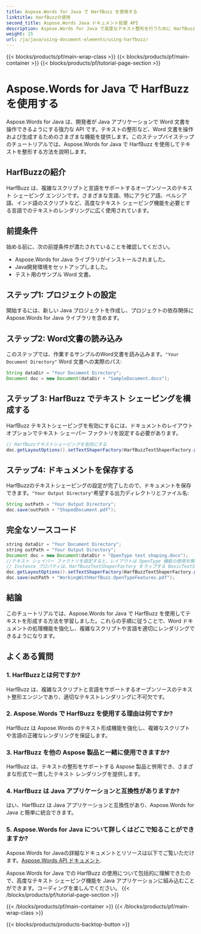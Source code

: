 ```yaml
---
title: Aspose.Words for Java で HarfBuzz を使用する
linktitle: HarfBuzzの使用
second_title: Aspose.Words Java ドキュメント処理 API
description: Aspose.Words for Java で高度なテキスト整形を行うために HarfBuzz を使用する方法を学びます。このステップバイステップ ガイドを使用して、複雑なスクリプトでのテキスト レンダリングを強化します。
weight: 15
url: /ja/java/using-document-elements/using-harfbuzz/
---
```


{{< blocks/products/pf/main-wrap-class >}}
{{< blocks/products/pf/main-container >}}
{{< blocks/products/pf/tutorial-page-section >}}

# Aspose.Words for Java で HarfBuzz を使用する


Aspose.Words for Java は、開発者が Java アプリケーションで Word 文書を操作できるようにする強力な API です。テキストの整形など、Word 文書を操作および生成するためのさまざまな機能を提供します。このステップバイステップのチュートリアルでは、Aspose.Words for Java で HarfBuzz を使用してテキストを整形する方法を説明します。

## HarfBuzzの紹介

HarfBuzz は、複雑なスクリプトと言語をサポートするオープンソースのテキスト シェーピング エンジンです。さまざまな言語、特にアラビア語、ペルシア語、インド語のスクリプトなど、高度なテキスト シェーピング機能を必要とする言語でのテキストのレンダリングに広く使用されています。

## 前提条件

始める前に、次の前提条件が満たされていることを確認してください。

- Aspose.Words for Java ライブラリがインストールされました。
- Java開発環境をセットアップしました。
- テスト用のサンプル Word 文書。

## ステップ1: プロジェクトの設定

開始するには、新しい Java プロジェクトを作成し、プロジェクトの依存関係に Aspose.Words for Java ライブラリを含めます。

## ステップ2: Word文書の読み込み

このステップでは、作業するサンプルのWord文書を読み込みます。`"Your Document Directory"` Word 文書への実際のパス:

```java
String dataDir = "Your Document Directory";
Document doc = new Document(dataDir + "SampleDocument.docx");
```

## ステップ 3: HarfBuzz でテキスト シェーピングを構成する

HarfBuzz テキストシェーピングを有効にするには、ドキュメントのレイアウト オプションでテキスト シェーパー ファクトリを設定する必要があります。

```java
// HarfBuzzテキストシェーピングを有効にする
doc.getLayoutOptions().setTextShaperFactory(HarfBuzzTextShaperFactory.getInstance());
```

## ステップ4: ドキュメントを保存する

HarfBuzzのテキストシェーピングの設定が完了したので、ドキュメントを保存できます。`"Your Output Directory"`希望する出力ディレクトリとファイル名:

```java
String outPath = "Your Output Directory";
doc.save(outPath + "ShapedDocument.pdf");
```

## 完全なソースコード
```java
string dataDir = "Your Document Directory";
string outPath = "Your Output Directory";
Document doc = new Document(dataDir + "OpenType text shaping.docx");
//テキスト シェイパー ファクトリを設定すると、レイアウトは OpenType 機能の使用を開始します。
// Instance プロパティは、HarfBuzzTextShaperFactory をラップする BasicTextShaperCache オブジェクトを返します。
doc.getLayoutOptions().setTextShaperFactory(HarfBuzzTextShaperFactory.getInstance());
doc.save(outPath + "WorkingWithHarfBuzz.OpenTypeFeatures.pdf");
```

## 結論

このチュートリアルでは、Aspose.Words for Java で HarfBuzz を使用してテキストを形成する方法を学習しました。これらの手順に従うことで、Word ドキュメントの処理機能を強化し、複雑なスクリプトや言語を適切にレンダリングできるようになります。

## よくある質問

### 1. HarfBuzzとは何ですか?

HarfBuzz は、複雑なスクリプトと言語をサポートするオープンソースのテキスト整形エンジンであり、適切なテキストレンダリングに不可欠です。

### 2. Aspose.Words で HarfBuzz を使用する理由は何ですか?

HarfBuzz は Aspose.Words のテキスト形成機能を強化し、複雑なスクリプトや言語の正確なレンダリングを保証します。

### 3. HarfBuzz を他の Aspose 製品と一緒に使用できますか?

HarfBuzz は、テキストの整形をサポートする Aspose 製品と併用でき、さまざまな形式で一貫したテキスト レンダリングを提供します。

### 4. HarfBuzz は Java アプリケーションと互換性がありますか?

はい、HarfBuzz は Java アプリケーションと互換性があり、Aspose.Words for Java と簡単に統合できます。

### 5. Aspose.Words for Java について詳しくはどこで知ることができますか?

Aspose.Words for Javaの詳細なドキュメントとリソースは以下でご覧いただけます。[Aspose.Words API ドキュメント](https://reference.aspose.com/words/java/).

Aspose.Words for Java での HarfBuzz の使用について包括的に理解できたので、高度なテキスト シェーピング機能を Java アプリケーションに組み込むことができます。コーディングを楽しんでください。
{{< /blocks/products/pf/tutorial-page-section >}}

{{< /blocks/products/pf/main-container >}}
{{< /blocks/products/pf/main-wrap-class >}}

{{< blocks/products/products-backtop-button >}}
